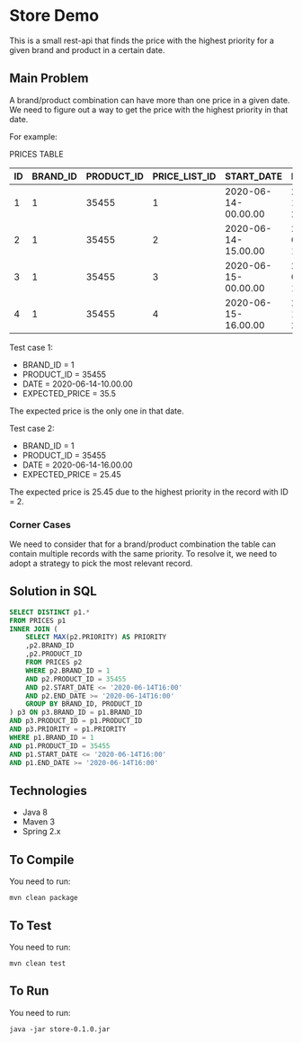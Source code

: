# Store Demo

This is a small rest-api that finds the price with the highest priority for a given brand and product in a certain date.

## Main Problem

A brand/product combination can have more than one price in a given date. We need to figure out a way to get the price
with the highest priority in that date.

For example:

PRICES TABLE

| ID | BRAND_ID | PRODUCT_ID | PRICE_LIST_ID | START_DATE          | END_DATE            | PRIORITY | PRICE | CURR | LAST_UPDATED_DATE   | LAST_UPDATED_BY |
|----|----------|------------|---------------|---------------------|---------------------|----------|-------|------|---------------------|-----------------|
|  1 |        1 |      35455 |             1 | 2020-06-14-00.00.00 | 2020-12-31-23.59.59 |        0 |  35.5 | EUR  | 2020-06-14-00.00.00 | user1           |
|  2 |        1 |      35455 |             2 | 2020-06-14-15.00.00 | 2020-06-14-18.30.00 |        1 | 25.45 | EUR  | 2020-06-14-00.00.00 | user1           |
|  3 |        1 |      35455 |             3 | 2020-06-15-00.00.00 | 2020-06-15-11.00.00 |        1 |  30.5 | EUR  | 2020-06-14-00.00.00 | user2           |
|  4 |        1 |      35455 |             4 | 2020-06-15-16.00.00 | 2020-12-31-23.59.59 |        1 | 38.95 | EUR  | 2020-06-14-00.00.00 | user1           |

Test case 1:

- BRAND_ID = 1
- PRODUCT_ID = 35455
- DATE = 2020-06-14-10.00.00
- EXPECTED_PRICE = 35.5

The expected price is the only one in that date.

Test case 2:

- BRAND_ID = 1
- PRODUCT_ID = 35455
- DATE = 2020-06-14-16.00.00
- EXPECTED_PRICE = 25.45

The expected price is 25.45 due to the highest priority in the record with ID = 2.

### Corner Cases

We need to consider that for a brand/product combination the table can contain multiple records with the same priority.
To resolve it, we need to adopt a strategy to pick the most relevant record.

## Solution in SQL

```sql
SELECT DISTINCT p1.*
FROM PRICES p1
INNER JOIN (
	SELECT MAX(p2.PRIORITY) AS PRIORITY
	,p2.BRAND_ID
	,p2.PRODUCT_ID
	FROM PRICES p2
	WHERE p2.BRAND_ID = 1
	AND p2.PRODUCT_ID = 35455
	AND p2.START_DATE <= '2020-06-14T16:00' 
	AND p2.END_DATE >= '2020-06-14T16:00'
	GROUP BY BRAND_ID, PRODUCT_ID
) p3 ON p3.BRAND_ID = p1.BRAND_ID
AND p3.PRODUCT_ID = p1.PRODUCT_ID
AND p3.PRIORITY = p1.PRIORITY
WHERE p1.BRAND_ID = 1
AND p1.PRODUCT_ID = 35455
AND p1.START_DATE <= '2020-06-14T16:00' 
AND p1.END_DATE >= '2020-06-14T16:00'
```

## Technologies

- Java 8
- Maven 3
- Spring 2.x

## To Compile

You need to run:

```shell
mvn clean package
```

## To Test

You need to run:

```shell
mvn clean test
```

## To Run

You need to run:

```shell
java -jar store-0.1.0.jar
```
